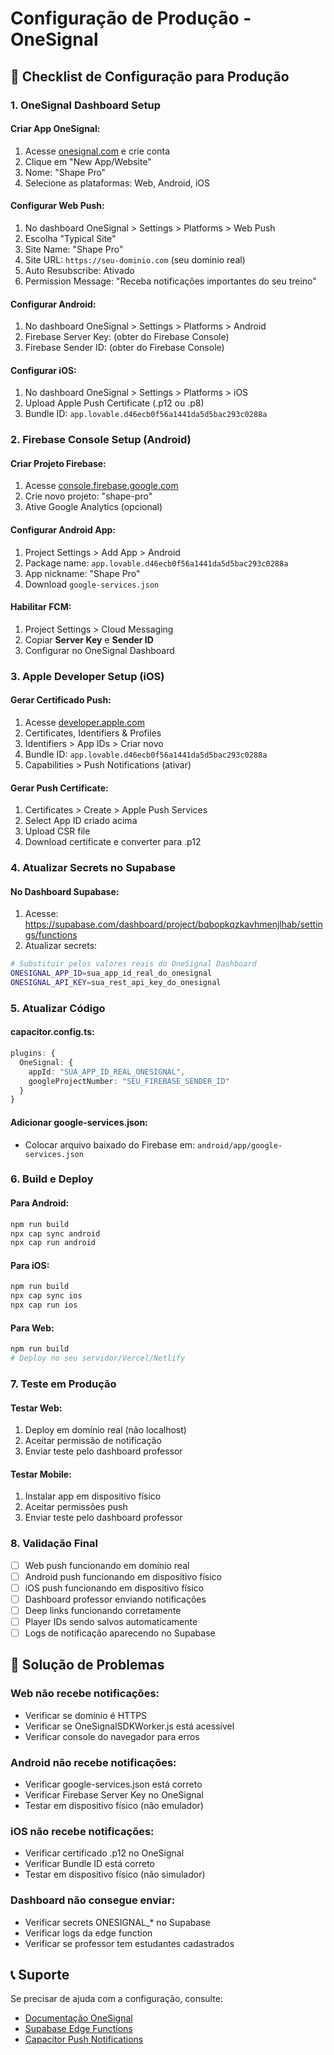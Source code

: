 # Configuração de Produção - OneSignal

## 🎯 Checklist de Configuração para Produção

### **1. OneSignal Dashboard Setup**

#### **Criar App OneSignal:**
1. Acesse [onesignal.com](https://onesignal.com) e crie conta
2. Clique em "New App/Website"
3. Nome: "Shape Pro" 
4. Selecione as plataformas: Web, Android, iOS

#### **Configurar Web Push:**
1. No dashboard OneSignal > Settings > Platforms > Web Push
2. Escolha "Typical Site" 
3. Site Name: "Shape Pro"
4. Site URL: `https://seu-dominio.com` (seu dominio real)
5. Auto Resubscribe: Ativado
6. Permission Message: "Receba notificações importantes do seu treino"

#### **Configurar Android:**
1. No dashboard OneSignal > Settings > Platforms > Android
2. Firebase Server Key: (obter do Firebase Console)
3. Firebase Sender ID: (obter do Firebase Console)

#### **Configurar iOS:**
1. No dashboard OneSignal > Settings > Platforms > iOS
2. Upload Apple Push Certificate (.p12 ou .p8)
3. Bundle ID: `app.lovable.d46ecb0f56a1441da5d5bac293c0288a`

### **2. Firebase Console Setup (Android)**

#### **Criar Projeto Firebase:**
1. Acesse [console.firebase.google.com](https://console.firebase.google.com)
2. Crie novo projeto: "shape-pro"
3. Ative Google Analytics (opcional)

#### **Configurar Android App:**
1. Project Settings > Add App > Android
2. Package name: `app.lovable.d46ecb0f56a1441da5d5bac293c0288a`
3. App nickname: "Shape Pro"
4. Download `google-services.json`

#### **Habilitar FCM:**
1. Project Settings > Cloud Messaging
2. Copiar **Server Key** e **Sender ID**
3. Configurar no OneSignal Dashboard

### **3. Apple Developer Setup (iOS)**

#### **Gerar Certificado Push:**
1. Acesse [developer.apple.com](https://developer.apple.com)
2. Certificates, Identifiers & Profiles
3. Identifiers > App IDs > Criar novo
4. Bundle ID: `app.lovable.d46ecb0f56a1441da5d5bac293c0288a`
5. Capabilities > Push Notifications (ativar)

#### **Gerar Push Certificate:**
1. Certificates > Create > Apple Push Services
2. Select App ID criado acima
3. Upload CSR file
4. Download certificate e converter para .p12

### **4. Atualizar Secrets no Supabase**

#### **No Dashboard Supabase:**
1. Acesse: https://supabase.com/dashboard/project/bqbopkqzkavhmenjlhab/settings/functions
2. Atualizar secrets:

```bash
# Substituir pelos valores reais do OneSignal Dashboard
ONESIGNAL_APP_ID=sua_app_id_real_do_onesignal
ONESIGNAL_API_KEY=sua_rest_api_key_do_onesignal
```

### **5. Atualizar Código**

#### **capacitor.config.ts:**
```typescript
plugins: {
  OneSignal: {
    appId: "SUA_APP_ID_REAL_ONESIGNAL",
    googleProjectNumber: "SEU_FIREBASE_SENDER_ID"
  }
}
```

#### **Adicionar google-services.json:**
- Colocar arquivo baixado do Firebase em: `android/app/google-services.json`

### **6. Build e Deploy**

#### **Para Android:**
```bash
npm run build
npx cap sync android
npx cap run android
```

#### **Para iOS:**
```bash
npm run build
npx cap sync ios
npx cap run ios
```

#### **Para Web:**
```bash
npm run build
# Deploy no seu servidor/Vercel/Netlify
```

### **7. Teste em Produção**

#### **Testar Web:**
1. Deploy em domínio real (não localhost)
2. Aceitar permissão de notificação
3. Enviar teste pelo dashboard professor

#### **Testar Mobile:**
1. Instalar app em dispositivo físico
2. Aceitar permissões push
3. Enviar teste pelo dashboard professor

### **8. Validação Final**

- [ ] Web push funcionando em domínio real
- [ ] Android push funcionando em dispositivo físico  
- [ ] iOS push funcionando em dispositivo físico
- [ ] Dashboard professor enviando notificações
- [ ] Deep links funcionando corretamente
- [ ] Player IDs sendo salvos automaticamente
- [ ] Logs de notificação aparecendo no Supabase

## 🔧 Solução de Problemas

### **Web não recebe notificações:**
- Verificar se domínio é HTTPS
- Verificar se OneSignalSDKWorker.js está acessível
- Verificar console do navegador para erros

### **Android não recebe notificações:**
- Verificar google-services.json está correto
- Verificar Firebase Server Key no OneSignal
- Testar em dispositivo físico (não emulador)

### **iOS não recebe notificações:**
- Verificar certificado .p12 no OneSignal
- Verificar Bundle ID está correto
- Testar em dispositivo físico (não simulador)

### **Dashboard não consegue enviar:**
- Verificar secrets ONESIGNAL_* no Supabase
- Verificar logs da edge function
- Verificar se professor tem estudantes cadastrados

## 📞 Suporte

Se precisar de ajuda com a configuração, consulte:
- [Documentação OneSignal](https://documentation.onesignal.com/)
- [Supabase Edge Functions](https://supabase.com/docs/guides/functions)
- [Capacitor Push Notifications](https://capacitorjs.com/docs/guides/push-notifications-firebase)